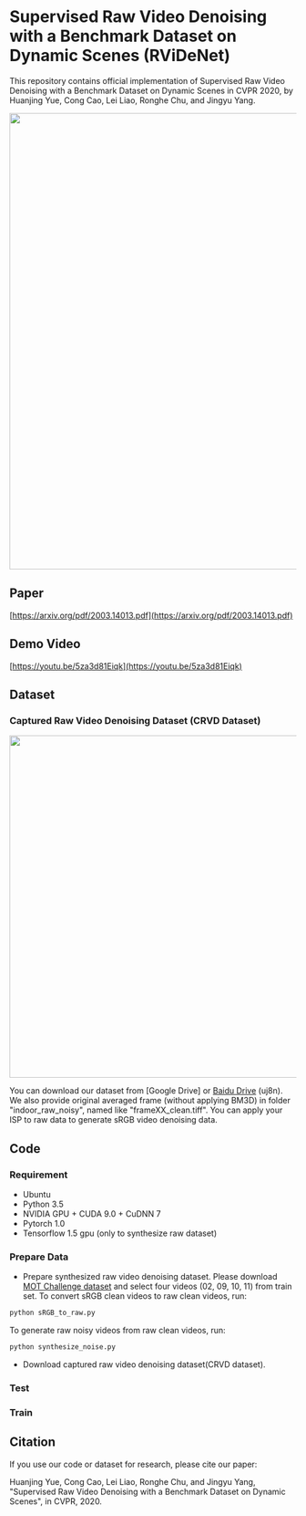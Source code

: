 # Supervised Raw Video Denoising with a Benchmark Dataset on Dynamic Scenes (RViDeNet)

This repository contains official implementation of Supervised Raw Video Denoising with a Benchmark Dataset on Dynamic Scenes in CVPR 2020, by Huanjing Yue, Cong Cao, Lei Liao, Ronghe Chu, and Jingyu Yang.

<p align="center">
  <img width="800" src="https://github.com/cao-cong/RViDeNet/blob/master/images/framework.png">
</p>

## Paper

[https://arxiv.org/pdf/2003.14013.pdf](https://arxiv.org/pdf/2003.14013.pdf)<br/>

## Demo Video

[https://youtu.be/5za3d81Eiqk](https://youtu.be/5za3d81Eiqk)<br/>

## Dataset

### Captured Raw Video Denoising Dataset (CRVD Dataset)

<p align="center">
  <img width="600" src="https://github.com/cao-cong/RViDeNet/blob/master/images/dataset.png">
</p>

You can download our dataset from [Google Drive] or [Baidu Drive](https://pan.baidu.com/s/14BcpkU1G4AdF_DrxS1nd5Q#list/path=%2F) (uj8n). We also provide original averaged frame (without applying BM3D) in folder "indoor_raw_noisy", named like "frameXX_clean.tiff". You can apply your ISP to raw data to generate sRGB video denoising data.

## Code

### Requirement

- Ubuntu
- Python 3.5
- NVIDIA GPU + CUDA 9.0 + CuDNN 7
- Pytorch 1.0
- Tensorflow 1.5 gpu (only to synthesize raw dataset)

### Prepare Data

- Prepare synthesized raw video denoising dataset. 
Please download [MOT Challenge dataset](https://motchallenge.net/data/MOT17Det/) and select four videos (02, 09, 10, 11) from train set. To convert sRGB clean videos to raw clean videos, run:
```bash
python sRGB_to_raw.py
```
To generate raw noisy videos from raw clean videos, run:
```bash
python synthesize_noise.py
```
- Download captured raw video denoising dataset(CRVD dataset).


### Test

### Train

## Citation

If you use our code or dataset for research, please cite our paper:

Huanjing Yue, Cong Cao, Lei Liao, Ronghe Chu, and Jingyu Yang, "Supervised Raw Video Denoising with a Benchmark Dataset on Dynamic Scenes", in CVPR, 2020.
